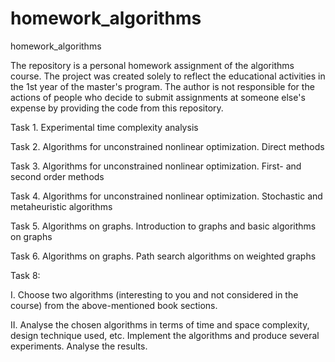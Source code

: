 # homework_algorithms
homework_algorithms

The repository is a personal homework assignment of the algorithms course. The project was created solely to reflect the educational activities in the 1st year of the master's program. The author is not responsible for the actions of people who decide to submit assignments at someone else's expense by providing the code from this repository.

Task 1. Experimental time complexity analysis


Task 2. Algorithms for unconstrained nonlinear optimization. Direct methods


Task 3. Algorithms for unconstrained nonlinear optimization. First- and second order methods


Task 4. Algorithms for unconstrained nonlinear optimization. Stochastic and 
metaheuristic algorithms


Task 5. Algorithms on graphs. Introduction to graphs and basic algorithms on 
graphs


Task 6. Algorithms on graphs. Path search algorithms on weighted graphs


Task 8:


I. Choose two algorithms (interesting to you and not considered in the course) 
from the above-mentioned book sections.


II. Analyse the chosen algorithms in terms of time and space complexity, design 
technique used, etc. Implement the algorithms and produce several experiments. 
Analyse the results.
